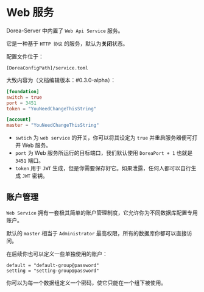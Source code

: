 # Web 服务

Dorea-Server 中内置了 `Web Api Service` 服务。

它是一种基于 `HTTP 协议` 的服务，默认为**关闭**状态。

配置文件位于：

```text
[DoreaConfigPath]/service.toml
```

大致内容为（文档编辑版本：#0.3.0-alpha）：

```toml
[foundation]
switch = true
port = 3451
token = "YouNeedChangeThisString"

[account]
master = "YouNeedChangeThisString"
```

 - `swtich` 为 `web service` 的开关，你可以将其设定为 `true` 并重启服务器便可打开 Web 服务。
 - `port` 为 Web 服务所运行的目标端口，我们默认使用 `DoreaPort + 1` 也就是 `3451` 端口。
 - `token` 用于 `JWT` 生成，但是你需要保存好它。如果泄露，任何人都可以自行生成 `JWT` 密钥。

## 账户管理

`Web Service` 拥有一套极其简单的账户管理制度，它允许你为不同数据库配置专用账户。

默认的 `master` 相当于 `Administrator` 最高权限，所有的数据库你都可以直接访问。

在后续你也可以定义一些单独使用的账户：

```
default = "default-group@password"
setting = "setting-group@password"
```

你可以为每一个数据组定义一个密码，使它只能在一个组下被使用。